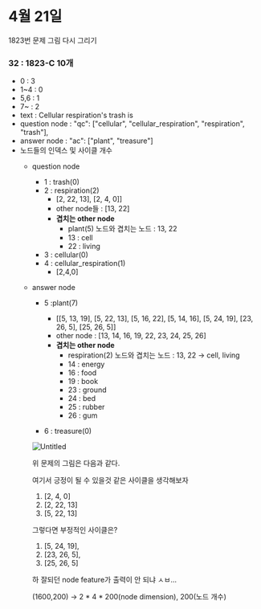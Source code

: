 # 4월 21일

1823번 문제 그림 다시 그리기

### 32 : 1823-C 10개

- 0 : 3
- 1~4 : 0
- 5,6 : 1
- 7~ : 2
- text : Cellular respiration's trash is
- question node : "qc": ["cellular", "cellular_respiration", "respiration", "trash"],
- answer node : "ac": ["plant", "treasure"]
- 노드들의 인덱스 및 사이클 개수
    - question node
        - 1 : trash(0)
        - 2 : respiration(2)
            - [2, 22, 13], [2, 4, 0]]
            - other node들 : [13, 22]
            - **겹치는 other node**
                - plant(5) 노드와 겹치는 노드 : 13, 22
                - 13 : cell
                - 22 : living
        - 3 : cellular(0)
        - 4 : cellular_respiration(1)
            - [2,4,0]
    - answer node
        - 5 :plant(7)
            - [[5, 13, 19], [5, 22, 13], [5, 16, 22], [5, 14, 16], [5, 24, 19], [23, 26, 5], [25, 26, 5]]
            - other node : [13, 14, 16, 19, 22, 23, 24, 25, 26]
            - **겹치는 other node**
                - respiration(2) 노드와 겹치는 노드 : 13, 22 → cell, living
                - 14 : energy
                - 16 : food
                - 19 : book
                - 23 : ground
                - 24 : bed
                - 25 : rubber
                - 26 : gum
                
        - 6 : treasure(0)
        
        ![Untitled](4%E1%84%8B%E1%85%AF%E1%86%AF%2021%E1%84%8B%E1%85%B5%E1%86%AF%203db7c4645c1e4cd0a8cd877f90af2e33/Untitled.png)
        
        위 문제의 그림은 다음과 같다.
        
        여기서 긍정이 될 수 있을것 같은 사이클을 생각해보자
        
        1. [2, 4, 0]
        2. [2, 22, 13]
        3. [5, 22, 13]
        
        그렇다면 부정적인 사이클은?
        
        1. [5, 24, 19],
        2. [23, 26, 5],
        3. [25, 26, 5]
        
        하 잘되던 node feature가 출력이 안 되냐 ㅅㅂ…
        
        (1600,200) → 2 * 4 * 200(node dimension), 200(노드 개수)